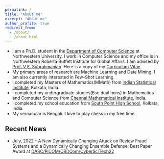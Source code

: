 ```yaml
---
permalink: /
title: "About me"
excerpt: "About me"
author_profile: true
redirect_from: 
  - /about/
  - /about.html
---
```


* I am a Ph.D. student in the [Department of Computer Science](https://www.mccormick.northwestern.edu/computer-science/) at Northwestern University. I work in Computer Science and my office is in Northwestern Roberta Buffett Institute for Global Affairs. I am advised by [Prof. V.S. Subrahmanian](https://vssubrah.github.io/). Here is a copy of my [Curriculum Vitae](https://hellokayas.github.io/files/Resume.pdf).
* My primary areas of research are Machine Learning and Data Mining. I am also currently interested in Few-Shot Learning.
* I completed my Masters of Mathematics(MMath) from [Indian Statistical Institute](https://www.isical.ac.in/content/statistics-mathematics), Kolkata, India.
* I completed my undergraduate studies(Bsc dual hons) in Mathematics and Computer Science from [Chennai Mathematical Institute](https://www.cmi.ac.in/), India.
* I completed my school education from [South Point High School](https://www.southpoint.edu.in/), Kolkata, India.
* My vernacular is Bengali. I love to play chess in my free time.


Recent News
------

* July, 2022 - A New Dynamically Changing Attack on Review Fraud Systems and a Dynamically Changing Ensemble Defense: Best Paper Award at [DASC/PiCOM/CBDCom/CyberSciTech22](http://cyber-science.org/2022/cbdcom/)

